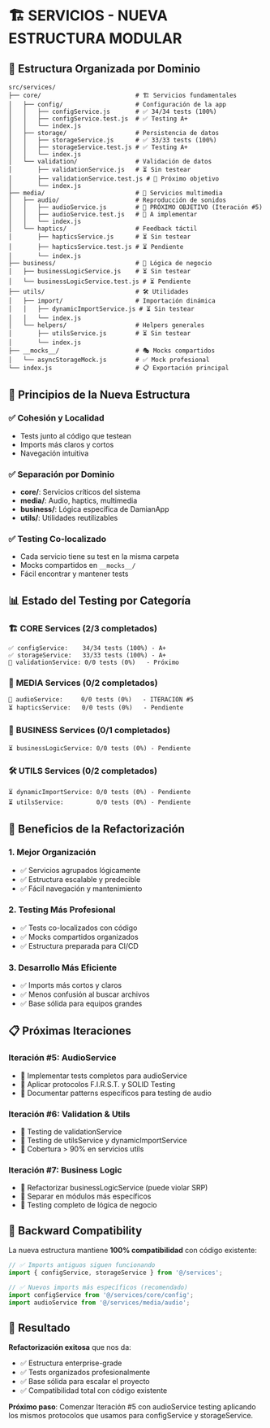 # 🏗️ SERVICIOS - NUEVA ESTRUCTURA MODULAR

## 📁 **Estructura Organizada por Dominio**

```
src/services/
├── core/                          # 🏗️ Servicios fundamentales
│   ├── config/                    # Configuración de la app
│   │   ├── configService.js       # ✅ 34/34 tests (100%)
│   │   ├── configService.test.js  # ✅ Testing A+
│   │   └── index.js
│   ├── storage/                   # Persistencia de datos
│   │   ├── storageService.js      # ✅ 33/33 tests (100%)
│   │   ├── storageService.test.js # ✅ Testing A+
│   │   └── index.js
│   └── validation/                # Validación de datos
│       ├── validationService.js   # ⏳ Sin testear
│       ├── validationService.test.js # 🎯 Próximo objetivo
│       └── index.js
├── media/                         # 🎵 Servicios multimedia
│   ├── audio/                     # Reproducción de sonidos
│   │   ├── audioService.js        # 🎯 PRÓXIMO OBJETIVO (Iteración #5)
│   │   ├── audioService.test.js   # 🎯 A implementar
│   │   └── index.js
│   └── haptics/                   # Feedback táctil
│       ├── hapticsService.js      # ⏳ Sin testear
│       ├── hapticsService.test.js # ⏳ Pendiente
│       └── index.js
├── business/                      # 🏢 Lógica de negocio
│   ├── businessLogicService.js    # ⏳ Sin testear
│   └── businessLogicService.test.js # ⏳ Pendiente
├── utils/                         # 🛠️ Utilidades
│   ├── import/                    # Importación dinámica
│   │   ├── dynamicImportService.js # ⏳ Sin testear
│   │   └── index.js
│   └── helpers/                   # Helpers generales
│       ├── utilsService.js        # ⏳ Sin testear
│       └── index.js
├── __mocks__/                     # 🎭 Mocks compartidos
│   └── asyncStorageMock.js        # ✅ Mock profesional
└── index.js                       # 📋 Exportación principal
```

## 🎯 **Principios de la Nueva Estructura**

### ✅ **Cohesión y Localidad**
- Tests junto al código que testean
- Imports más claros y cortos
- Navegación intuitiva

### ✅ **Separación por Dominio**
- **core/**: Servicios críticos del sistema
- **media/**: Audio, haptics, multimedia
- **business/**: Lógica específica de DamianApp
- **utils/**: Utilidades reutilizables

### ✅ **Testing Co-localizado**
- Cada servicio tiene su test en la misma carpeta
- Mocks compartidos en `__mocks__/`
- Fácil encontrar y mantener tests

## 📊 **Estado del Testing por Categoría**

### 🏗️ **CORE Services (2/3 completados)**
```
✅ configService:    34/34 tests (100%) - A+
✅ storageService:   33/33 tests (100%) - A+
🎯 validationService: 0/0 tests (0%)   - Próximo
```

### 🎵 **MEDIA Services (0/2 completados)**
```
🎯 audioService:     0/0 tests (0%)   - ITERACIÓN #5
⏳ hapticsService:   0/0 tests (0%)   - Pendiente
```

### 🏢 **BUSINESS Services (0/1 completados)**
```
⏳ businessLogicService: 0/0 tests (0%) - Pendiente
```

### 🛠️ **UTILS Services (0/2 completados)**
```
⏳ dynamicImportService: 0/0 tests (0%) - Pendiente
⏳ utilsService:         0/0 tests (0%) - Pendiente
```

## 🚀 **Beneficios de la Refactorización**

### **1. Mejor Organización**
- ✅ Servicios agrupados lógicamente
- ✅ Estructura escalable y predecible
- ✅ Fácil navegación y mantenimiento

### **2. Testing Más Profesional**
- ✅ Tests co-localizados con código
- ✅ Mocks compartidos organizados
- ✅ Estructura preparada para CI/CD

### **3. Desarrollo Más Eficiente**
- ✅ Imports más cortos y claros
- ✅ Menos confusión al buscar archivos
- ✅ Base sólida para equipos grandes

## 📋 **Próximas Iteraciones**

### **Iteración #5: AudioService**
- 🎯 Implementar tests completos para audioService
- 🎯 Aplicar protocolos F.I.R.S.T. y SOLID Testing
- 🎯 Documentar patterns específicos para testing de audio

### **Iteración #6: Validation & Utils**
- 🎯 Testing de validationService
- 🎯 Testing de utilsService y dynamicImportService
- 🎯 Cobertura > 90% en servicios utils

### **Iteración #7: Business Logic**
- 🎯 Refactorizar businessLogicService (puede violar SRP)
- 🎯 Separar en módulos más específicos
- 🎯 Testing completo de lógica de negocio

## 🔄 **Backward Compatibility**

La nueva estructura mantiene **100% compatibilidad** con código existente:

```javascript
// ✅ Imports antiguos siguen funcionando
import { configService, storageService } from '@/services';

// ✅ Nuevos imports más específicos (recomendado)
import configService from '@/services/core/config';
import audioService from '@/services/media/audio';
```

## 🎉 **Resultado**

**Refactorización exitosa** que nos da:
- ✅ Estructura enterprise-grade
- ✅ Tests organizados profesionalmente  
- ✅ Base sólida para escalar el proyecto
- ✅ Compatibilidad total con código existente

**Próximo paso**: Comenzar Iteración #5 con audioService testing aplicando los mismos protocolos que usamos para configService y storageService.

